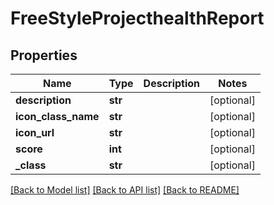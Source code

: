 # FreeStyleProjecthealthReport


## Properties
Name | Type | Description | Notes
------------ | ------------- | ------------- | -------------
**description** | **str** |  | [optional] 
**icon_class_name** | **str** |  | [optional] 
**icon_url** | **str** |  | [optional] 
**score** | **int** |  | [optional] 
**_class** | **str** |  | [optional] 

[[Back to Model list]](../README.md#documentation-for-models) [[Back to API list]](../README.md#documentation-for-api-endpoints) [[Back to README]](../README.md)


